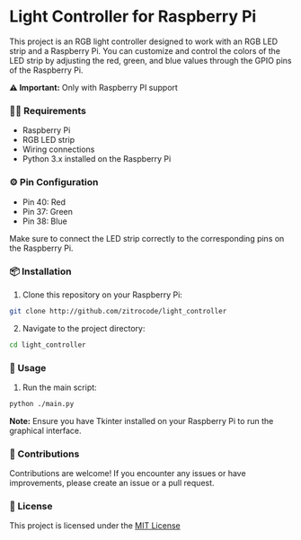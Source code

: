 # Light Controller for Raspberry Pi

This project is an RGB light controller designed to work with an RGB LED strip and a Raspberry Pi. You can customize and control the colors of the LED strip by adjusting the red, green, and blue values through the GPIO pins of the Raspberry Pi.

**⚠ Important:** Only with Raspberry PI support

### 👷‍♂️ Requirements

- Raspberry Pi
- RGB LED strip
- Wiring connections
- Python 3.x installed on the Raspberry Pi

### ⚙ Pin Configuration

- Pin 40: Red
- Pin 37: Green
- Pin 38: Blue

Make sure to connect the LED strip correctly to the corresponding pins on the Raspberry Pi.

### 📦 Installation

1. Clone this repository on your Raspberry Pi:

```bash
git clone http://github.com/zitrocode/light_controller
```

2. Navigate to the project directory:

```bash
cd light_controller
```

### 🚀 Usage

1. Run the main script:

```bash
python ./main.py
```

**Note:** Ensure you have Tkinter installed on your Raspberry Pi to run the graphical interface.

### 🤝 Contributions

Contributions are welcome! If you encounter any issues or have improvements, please create an issue or a pull request.

### 📝 License

This project is licensed under the [MIT License](./LICENSE)
